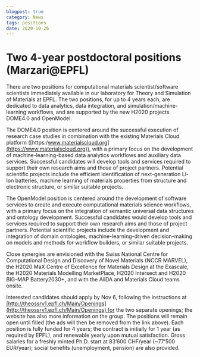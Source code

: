 ```yaml
---
blogpost: true
category: News
tags: positions
date: 2020-10-26
---
```


# Two 4-year postdoctoral positions (Marzari@EPFL)

There are two positions for computational materials scientist/software scientists immediately available in our laboratory for Theory and Simulation of Materials at EPFL. The two positions, for up to 4 years each, are dedicated to data analytics, data integration, and simulation/machine-learning workflows, and are supported by the new H2020 projects DOME4.0 and OpenModel.

The DOME4.0 position is centered around the successful execution of research case studies in combination with the existing Materials Cloud platform ([https:/www.materialscloud.org](https://www.materialscloud.org)), with a primary focus on the development of machine-learning-based data analytics workflows and auxiliary data services. Successful candidates will develop tools and services required to support their own research aims and those of project partners. Potential scientific projects include the efficient identification of next-generation Li-Ion batteries, machine learning of materials properties from structure and electronic structure, or similar suitable projects.

The OpenModel position is centered around the development of software services to create and execute computational materials science workflows, with a primary focus on the integration of semantic universal data structures and ontology development. Successful candidates would develop tools and services required to support their own research aims and those of project partners. Potential scientific projects include the development and integration of domain ontologies, machine-learning-driven decision-making on models and methods for workflow builders, or similar suitable projects.

Close synergies are envisioned with the Swiss National Centre for Computational Design and Discovery of Novel Materials (NCCR MARVEL), the H2020 MaX Centre of Excellence for Materials Design at the Exascale, the H2020 Materials Modelling MarketPlace, H2020 Intersect and H2020 BIG-MAP Battery2030+, and with the AiiDA and Materials Cloud teams onsite.

Interested candidates should apply by Nov 6, following the instructions at [http://theossrv1.epfl.ch/Main/Openings](http://theossrv1.epfl.ch/Main/Openings) for the two separate openings; the website has also more information on the group. The positions will remain open until filled (the ads will then be removed from the link above). Each position is fully funded for 4 years; the contract is initially for 1 year (as required by EPFL), and renewable yearly upon mutual satisfaction. Gross salaries for a freshly minted Ph.D. start at 83’600 CHF/year (~77’500 EUR/year); social benefits (unemployment, pension) are also provided.
